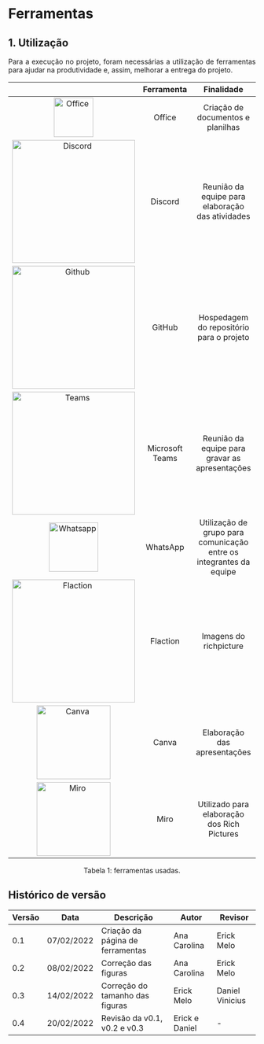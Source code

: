 # Ferramentas

## 1. Utilização

<p style="text-align: justify;"> Para a execução no projeto, foram necessárias a utilização de ferramentas para ajudar na produtividade e, assim, melhorar a entrega do projeto.
</p>

| | Ferramenta | Finalidade |
| :------: | :----------: | :---------------------------------------------------: |
| <img src="https://user-images.githubusercontent.com/49570180/152993556-2a4bb75e-4c34-4da5-929a-ef3b006370e4.png" width="80" title="Office">| Office | Criação de documentos e planilhas |
| <img src="https://user-images.githubusercontent.com/49570180/152992805-6ce0198e-ae72-42ce-a521-46f43d90c0c4.png" width="250" title="Discord">| Discord | Reunião da equipe para elaboração das atividades |
| <img src="https://user-images.githubusercontent.com/49570180/152992872-979c7996-a495-410e-bdc9-71509b246191.png" width="250" title="Github">| GitHub | Hospedagem do repositório para o projeto |
| <img src="https://user-images.githubusercontent.com/49570180/152992930-c5d81a68-9079-4aa7-8ae0-5d396bb4f7b3.png" width="250" title="Teams">| Microsoft Teams | Reunião da equipe para gravar as apresentações |
| <img src="https://user-images.githubusercontent.com/49570180/152993518-9767e165-c8d4-449a-8206-bcb689f4a982.png" width="100" title="Whatsapp">| WhatsApp | Utilização de grupo para comunicação entre os integrantes da equipe |
| <img src="https://user-images.githubusercontent.com/49570180/152992982-1349a5a0-6e15-44a2-92ca-5d050ac05d80.png" width="250" title="Flaction"> | Flaction | Imagens do richpicture |
| <img src="https://user-images.githubusercontent.com/49570180/152993039-9dce211b-0d20-4fb1-9965-f0ed6ad7d9f7.png" width="150" title="Canva">| Canva | Elaboração das apresentações |
| <img src="https://user-images.githubusercontent.com/49570180/152993064-9278b5f4-ee8c-4823-837e-541529ac3bc5.png" width="150" title="Miro"> | Miro | Utilizado para elaboração dos Rich Pictures |

<center> <figcaption>Tabela 1: ferramentas usadas.</figcaption> </center>

## Histórico de versão

| Versão | Data       | Descrição                                           | Autor        | Revisor |
| ------ | ---------- | --------------------------------------------------- | ------------ | --------|
| 0.1    | 07/02/2022 | Criação da página de ferramentas | Ana Carolina | Erick Melo |
| 0.2    | 08/02/2022 | Correção das figuras | Ana Carolina | Erick Melo |
| 0.3    | 14/02/2022 | Correção do tamanho das figuras | Erick Melo | Daniel Vinicius |
|    0.4   | 20/02/2022 |  Revisão  da v0.1, v0.2 e v0.3| Erick e Daniel | - |
